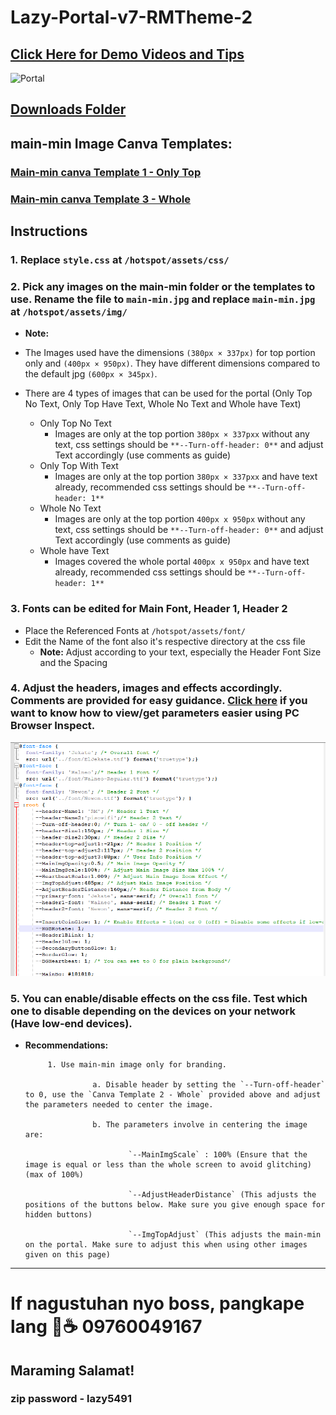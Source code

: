 # Lazy-Portal-v7-RMTheme-2

## [Click Here for Demo Videos and Tips](https://1drv.ms/f/s!AudVBigMgximj9QHjyOKfstjMwQ5NQ?e=YQ2oCk)

![Portal](Portal.gif)

## [Downloads Folder](https://1drv.ms/f/s!AudVBigMgximj9QGwv3MwJ3fomFdzQ?e=TT6ttJ) 


## main-min Image Canva Templates:

### [Main-min canva Template 1 - Only Top](https://www.canva.com/design/DAGIJDVpBbw/-p_QgYGILMwf7lAiWbmQww/view?utm_content=DAGIJDVpBbw&utm_campaign=designshare&utm_medium=link&utm_source=publishsharelink&mode=preview)
        
### [Main-min canva Template 3 - Whole](https://www.canva.com/design/DAGJcFIqoeo/R7V45gM_zOol4vwTgUuuUQ/view?utm_content=DAGJcFIqoeo&utm_campaign=designshare&utm_medium=link&utm_source=publishsharelink&mode=preview)


## Instructions

### 1. Replace `style.css` at `/hotspot/assets/css/`

### 2. Pick any images on the main-min folder or the templates to use. Rename the file to `main-min.jpg` and replace `main-min.jpg` at `/hotspot/assets/img/`
   - **Note:**
   - The Images used have the dimensions ``(380px × 337px)`` for top portion only and ``(400px × 950px)``. They have different dimensions compared to the default jpg ``(600px × 345px)``.

   - There are 4 types of images that can be used for the portal (Only Top No Text, Only Top Have Text, Whole No Text and Whole have Text)
     - Only Top No Text
       - Images are only at the top portion `380px × 337pxx` without any text, css settings should be `**--Turn-off-header: 0**` and adjust Text accordingly (use comments as guide)
     - Only Top With Text
       - Images are only at the top portion `380px × 337pxx` and have text already, recommended css settings should be `**--Turn-off-header: 1**`
     - Whole No Text
       - Images are only at the top portion `400px x 950px` without any text, css settings should be `**--Turn-off-header: 0**` and adjust Text accordingly (use comments as guide)
     - Whole have Text
       - Images covered the whole portal `400px x 950px` and have text already, recommended css settings should be `**--Turn-off-header: 1**`

### 3. Fonts can be edited for Main Font, Header 1, Header 2
   - Place the Referenced Fonts at `/hotspot/assets/font/`
   - Edit the Name of the font also it's respective directory at the css file
     - **Note:** 
     	Adjust according to your text, especially the Header Font Size and the Spacing

### 4. Adjust the headers, images and effects accordingly. Comments are provided for easy guidance. [Click here](https://1drv.ms/v/s!AudVBigMgximj9IrItSNTz_V5x7s2w) if you want to know how to view/get parameters easier using PC Browser Inspect. 

![Example Image](Parameters.png)

### 5. You can enable/disable effects on the css file. Test which one to disable depending on the devices on your network (Have low-end devices).

   - **Recommendations:**
     
              1. Use main-min image only for branding.
     
                        a. Disable header by setting the `--Turn-off-header` to 0, use the `Canva Template 2 - Whole` provided above and adjust the parameters needed to center the image.
     
                        b. The parameters involve in centering the image are:
     
                                `--MainImgScale` : 100% (Ensure that the image is equal or less than the whole screen to avoid glitching) (max of 100%)
     
                                `--AdjustHeaderDistance` (This adjusts the positions of the buttons below. Make sure you give enough space for hidden buttons)
     
                                `--ImgTopAdjust` (This adjusts the main-min on the portal. Make sure to adjust this when using other images given on this page)
     
---

# If nagustuhan nyo boss, pangkape lang 🤣☕️ 09760049167  
## Maraming Salamat!

### zip password - lazy5491
